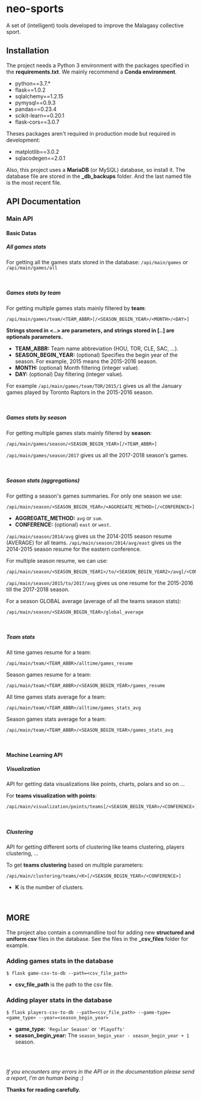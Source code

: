 # neo-sports
A set of (intelligent) tools developed to improve the Malagasy collective sport.

## Installation
The project needs a Python 3 environment with the packages specified in the **requirements.txt**.
We mainly recommend a **Conda environment**.

- python==3.7.*
- flask==1.0.2
- sqlalchemy==1.2.15
- pymysql==0.9.3
- pandas==0.23.4
- scikit-learn==0.20.1
- flask-cors==3.0.7

Theses packages aren't required in production mode but required in development:

- matplotlib==3.0.2
- sqlacodegen==2.0.1

Also, this project uses a **MariaDB** (or MySQL) database, so install it.
The database file are stored in the **_db_backups** folder.
And the last named file is the most recent file.

## API Documentation

### Main API

#### Basic Datas

##### All games stats
For getting all the games stats stored in the database:
`/api/main/games` or `/api/main/games/all`

<br>

##### Games stats by team
For getting multiple games stats mainly filtered by **team**:

    /api/main/games/team/<TEAM_ABBR>[/<SEASON_BEGIN_YEAR>/<MONTH>/<DAY>]
    
**Strings stored in <..> are parameters, and strings stored in [..] are optionals parameters.**
- **TEAM_ABBR:** Team name abbreviation (HOU, TOR, CLE, SAC, ...).
- **SEASON_BEGIN_YEAR:** (optional) Specifies the begin year of the season. For example, 2015 means the 2015-2016 season.
- **MONTH:** (optional) Month filtering (integer value).
- **DAY:** (optional) Day filtering (integer value).

For example `/api/main/games/team/TOR/2015/1` gives us all the January games played by Toronto Raptors 
in the 2015-2016 season.

<br>

##### Games stats by season
For getting multiple games stats mainly filtered by **season**:

    /api/main/games/season/<SEASON_BEGIN_YEAR>[/<TEAM_ABBR>]
    
`/api/main/games/season/2017` gives us all the 2017-2018 season's games.

<br>

##### Season stats (aggregations)
For getting a season's games summaries. For only one season we use:

    /api/main/season/<SEASON_BEGIN_YEAR>/<AGGREGATE_METHOD>[/<CONFERENCE>]
    
- **AGGREGATE_METHOD:** `avg` or `sum`.
- **CONFERENCE:** (optional) `east` or `west`.

`/api/main/season/2014/avg` gives us the 2014-2015 season resume (AVERAGE) for all teams.
`/api/main/season/2014/avg/east` gives us the 2014-2015 season resume for the eastern conference.

For multiple season resume, we can use:

    /api/main/season/<SEASON_BEGIN_YEAR1>/to/<SEASON_BEGIN_YEAR2>/avg[/<CONFERENCE>]
    
`/api/main/season/2015/to/2017/avg` gives us one resume for the 2015-2016 till the 2017-2018 season.

For a season GLOBAL average (average of all the teams season stats):

    /api/main/season/<SEASON_BEGIN_YEAR>/global_average
    
<br>

##### Team stats
All time games resume for a team:
    
    /api/main/team/<TEAM_ABBR>/alltime/games_resume
    
Season games resume for a team:

    /api/main/team/<TEAM_ABBR>/<SEASON_BEGIN_YEAR>/games_resume
    
All time games stats average for a team:

    /api/main/team/<TEAM_ABBR>/alltime/games_stats_avg
    
Season games stats average for a team:

    /api/main/team/<TEAM_ABBR>/<SEASON_BEGIN_YEAR>/games_stats_avg
    
<br>

#### Machine Learning API

##### Visualization
API for getting data visualizations like points, charts, polars and so on ...

For **teams visualization with points**:

    /api/main/visualization/points/teams[/<SEASON_BEGIN_YEAR>/<CONFERENCE>]
    
<br>

##### Clustering
API for getting different sorts of clustering like teams clustering, players clustering, ...

To get **teams clustering** based on multiple parameters:

    /api/main/clustering/teams/<K>[/<SEASON_BEGIN_YEAR>/<CONFERENCE>]
    
- **K** is the number of clusters.

<br>

## MORE
The project also contain a commandline tool for adding new **structured and uniform csv** files in the database.
See the files in the **_csv_files** folder for example.

### Adding games stats in the database

    $ flask game-csv-to-db --path=<csv_file_path>
    
- **csv_file_path** is the path to the csv file.
    
### Adding player stats in the database

    $ flask players-csv-to-db --path=<csv_file_path> --game-type=<game_type> --year=<season_begin_year>
    
- **game_type:** `'Regular Season'` or `'Playoffs'`
- **season_begin_year:** The `season_begin_year - season_begin_year + 1` season.

<br><br>

_If you encounters any errors in the API or in the documentation please send a report, I'm an human being :)_

**Thanks for reading carefully.**